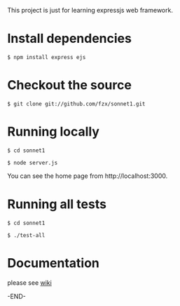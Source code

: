 This project is just for learning expressjs web framework.

# Install dependencies
	
	$ npm install express ejs
	
# Checkout the source

	$ git clone git://github.com/fzx/sonnet1.git
	 
# Running locally

	$ cd sonnet1
	
	$ node server.js
    
   You can see the home page from http://localhost:3000. 
	 
# Running all tests

	$ cd sonnet1
	
	$ ./test-all

# Documentation

  please see [wiki](https://github.com/fzx/sonnet1/wiki/_pages) 
	 
 -END-
 	 